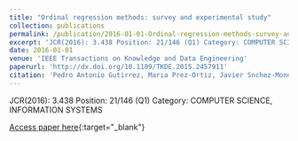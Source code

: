 ```yaml
---
title: "Ordinal regression methods: survey and experimental study"
collection: publications
permalink: /publication/2016-01-01-Ordinal-regression-methods-survey-and-experimental-study
excerpt: 'JCR(2016): 3.438 Position: 21/146 (Q1) Category: COMPUTER SCIENCE, INFORMATION SYSTEMS'
date: 2016-01-01
venue: 'IEEE Transactions on Knowledge and Data Engineering'
paperurl: 'http://dx.doi.org/10.1109/TKDE.2015.2457911'
citation: 'Pedro Antonio Gutirrez, Marıa Prez-Ortiz, Javier Snchez-Monedero, Francisco Fernandez-Navarro, Csar Hervs-Martınez, &quot;Ordinal regression methods: survey and experimental study.&quot; IEEE Transactions on Knowledge and Data Engineering, Vol. 28(1), 2016, pp.127-146.'
---
```

JCR(2016): 3.438 Position: 21/146 (Q1) Category: COMPUTER SCIENCE, INFORMATION SYSTEMS

[Access paper here](http://dx.doi.org/10.1109/TKDE.2015.2457911){:target="_blank"}
